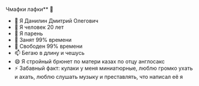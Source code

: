 Чмафки лафки** 👋

- 🔭 Я Данилин Дмитрий Олегович
- 🌱 Я человек 20 лет 
- 👯 Я парень
- 🤔 Занят 99% времени
- 💬 Свободен 99% времени
- 📫 Бегаю в длину и чешусь
- 😄 Я стройный брюнет по матери казах по отцу англосакс
- ⚡ Забавный факт: кулаки у меня миниатюрные, люблю громко ухать и ахать, люблю слушать музыку и преставлять, что написал её я 
